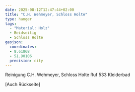 ```yaml
---
date: 2025-08-12T12:47:44+02:00
title: "C.H. Wehmeyer, Schloss Holte"
type: hanger
tags:
  - "Material: Holz"
  - Beidseitig
  - Schloss Holte
geojson:
  coordinates:
  - 8.61868
  - 51.90106
  precision: city
---
```

Reinigung
C.H. Wehmeyer, Schloss Holte
Ruf 533
Kleiderbad

[Auch Rückseite]
